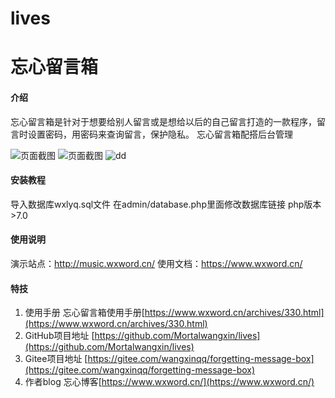 # lives
# 忘心留言箱

#### 介绍
忘心留言箱是针对于想要给别人留言或是想给以后的自己留言打造的一款程序，留言时设置密码，用密码来查询留言，保护隐私。
忘心留言箱配搭后台管理

![页面截图](https://img.wxword.cn/2023/01/13/afbf49fc344aa.png)
![页面截图](https://img.wxword.cn/2023/01/11/eec8a7b65b1a7.png)
![dd](https://img.wxword.cn/2023/01/13/84cc6e5d2d7ce.png)

#### 安装教程
导入数据库wxlyq.sql文件
在admin/database.php里面修改数据库链接
php版本>7.0

#### 使用说明

演示站点：http://music.wxword.cn/
使用文档：https://www.wxword.cn/

#### 特技

1.  使用手册 忘心留言箱使用手册[https://www.wxword.cn/archives/330.html](https://www.wxword.cn/archives/330.html)
2.  GitHub项目地址 [https://github.com/Mortalwangxin/lives](https://github.com/Mortalwangxin/lives)
3.  Gitee项目地址 [https://gitee.com/wangxinqq/forgetting-message-box](https://gitee.com/wangxinqq/forgetting-message-box)
4. 作者blog 忘心博客[https://www.wxword.cn/](https://www.wxword.cn/)
